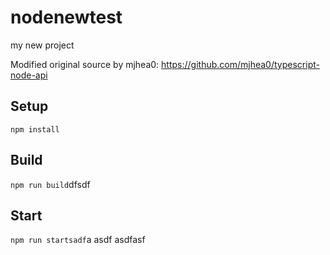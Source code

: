 # nodenewtest

my new project

Modified original source by mjhea0: https://github.com/mjhea0/typescript-node-api

## Setup

`npm install`

## Build

`npm run build`dfsdf

## Start

`npm run startsadf`a
asdf
asdfasf

